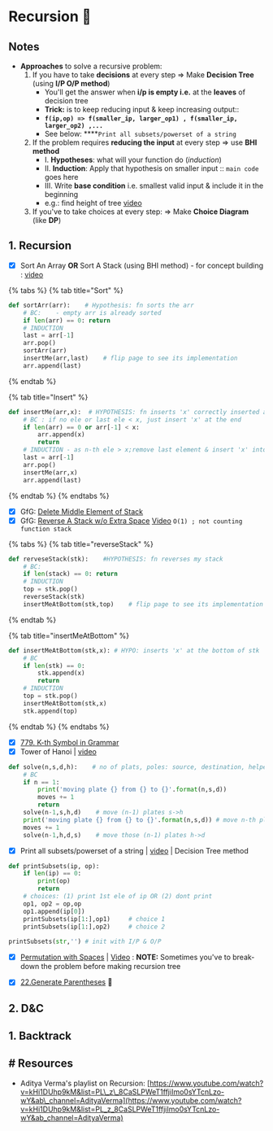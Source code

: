 # Recursion 💪

## Notes

* **Approaches** to solve a recursive problem:
  1. If you have to take **decisions** at every step =&gt; Make **Decision Tree** \(using **I/P O/P method**\)
     * You'll get the answer when **i/p is empty i.e.** at the **leaves** of decision tree
     * **Trick:** is to keep reducing input & keep increasing output::
     * **`f(ip,op) => f(smaller_ip, larger_op1) , f(smaller_ip, larger_op2) ,...`** 
     * See below:  ****`Print all subsets/powerset of a string`
  2. If the problem requires **reducing the input** at every step =&gt; use **BHI method**
     * I. **Hypotheses**: what will your function do \(_induction_\)
     * II. **Induction**: Apply that hypothesis on smaller input :: `main code` goes here
     * III. Write **base condition** i.e. smallest valid input & include it in the beginning 
     * e.g.: find height of tree [video](https://www.youtube.com/watch?v=aqLTbtWh40E&list=PL_z_8CaSLPWeT1ffjiImo0sYTcnLzo-wY&index=5&ab_channel=AdityaVerma')
  3. If you've to take choices at every step: =&gt; Make **Choice Diagram** \(like **DP**\)

## 1. Recursion

* [x] Sort An Array **OR** Sort A Stack \(using BHI method\) - for concept building : [video](https://www.youtube.com/watch?v=AZ4jEY_JAVc&list=PL_z_8CaSLPWeT1ffjiImo0sYTcnLzo-wY&index=6&ab_channel=AdityaVerma)

{% tabs %}
{% tab title="Sort" %}
```python
def sortArr(arr):    # Hypothesis: fn sorts the arr
    # BC:    - empty arr is already sorted
    if len(arr) == 0: return 
    # INDUCTION
    last = arr[-1]
    arr.pop()
    sortArr(arr)
    insertMe(arr,last)    # flip page to see its implementation
    arr.append(last)
```
{% endtab %}

{% tab title="Insert" %}
```python
def insertMe(arr,x):  # HYPOTHESIS: fn inserts 'x' correctly inserted at its position in 'arr'
    # BC : if no ele or last ele < x, just insert 'x' at the end
    if len(arr) == 0 or arr[-1] < x:
        arr.append(x)
        return
    # INDUCTION - as n-th ele > x;remove last element & insert 'x' into arr[0:n-1] 
    last = arr[-1]
    arr.pop()
    insertMe(arr,x)
    arr.append(last)
```
{% endtab %}
{% endtabs %}

* [x] GfG: [Delete Middle Element of Stack](https://www.geeksforgeeks.org/delete-middle-element-stack/)
* [x] GfG: [Reverse A Stack w/o Extra Space](https://www.geeksforgeeks.org/reverse-a-stack-using-recursion/) [Video](https://www.youtube.com/watch?v=8YXQ68oHjAs&list=PL_z_8CaSLPWeT1ffjiImo0sYTcnLzo-wY&index=9&ab_channel=AdityaVerma) `O(1) ; not counting function stack`

{% tabs %}
{% tab title="reverseStack" %}
```python
def rerveseStack(stk):    #HYPOTHESIS: fn reverses my stack
    # BC:
    if len(stack) == 0: return
    # INDUCTION
    top = stk.pop()
    reverseStack(stk)
    insertMeAtBottom(stk,top)    # flip page to see its implementation
```
{% endtab %}

{% tab title="insertMeAtBottom" %}
```python
def insertMeAtBottom(stk,x): # HYPO: inserts 'x' at the bottom of stk
    # BC
    if len(stk) == 0:
        stk.append(x)
        return
    # INDUCTION
    top = stk.pop()
    insertMeAtBottom(stk,x)
    stk.append(top)
```
{% endtab %}
{% endtabs %}

* [x] [779. K-th Symbol in Grammar](https://leetcode.com/problems/k-th-symbol-in-grammar/)
* [x] Tower of Hanoi \| [video](https://www.youtube.com/watch?v=l45md3RYX7c&list=PL_z_8CaSLPWeT1ffjiImo0sYTcnLzo-wY&index=11&ab_channel=AdityaVerma)

```python
def solve(n,s,d,h):    # no of plats, poles: source, destination, helper
    # BC
    if n == 1:
        print('moving plate {} from {} to {}'.format(n,s,d))
        moves += 1
        return
    solve(n-1,s,h,d)    # move (n-1) plates s->h
    print('moving plate {} from {} to {}'.format(n,s,d)) # move n-th plate s->d
    moves += 1
    solve(n-1,h,d,s)    # move those (n-1) plates h->d    
```

* [x] Print all subsets/powerset of a string \| [video](https://www.youtube.com/watch?v=Yg5a2FxU4Fo&list=PL_z_8CaSLPWeT1ffjiImo0sYTcnLzo-wY&index=12&ab_channel=AdityaVerma) \| Decision Tree method

```python
def printSubsets(ip, op):
    if len(ip) == 0:
        print(op)
        return
    # choices: (1) print 1st ele of ip OR (2) dont print
    op1, op2 = op,op
    op1.append(ip[0])
    printSubsets(ip[1:],op1)     # choice 1
    printSubsets(ip[1:],op2)     # choice 2
    
printSubsets(str,'') # init with I/P & O/P
```

* [x] [Permutation with Spaces](https://practice.geeksforgeeks.org/problems/permutation-with-spaces3627/1) \| [Video](https://www.youtube.com/watch?v=1cspuQ6qHW0&list=PL_z_8CaSLPWeT1ffjiImo0sYTcnLzo-wY&index=14&ab_channel=AdityaVerma) : **NOTE:** Sometimes you've to break-down the problem before making recursion tree
* [x] [22.Generate Parentheses](https://leetcode.com/problems/generate-parentheses/) 🚀



## 2. D&C

## 1. Backtrack









## \# Resources

* Aditya Verma's playlist on Recursion: [https://www.youtube.com/watch?v=kHi1DUhp9kM&list=PL\_z\_8CaSLPWeT1ffjiImo0sYTcnLzo-wY&ab\_channel=AdityaVerma](https://www.youtube.com/watch?v=kHi1DUhp9kM&list=PL_z_8CaSLPWeT1ffjiImo0sYTcnLzo-wY&ab_channel=AdityaVerma)

